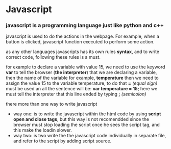 # Javascript
### javascript is a programming language just like python and c++
javascript is used to do the actions in the webpage. For example, when a button is clicked, javascript function executed 
to perform some action.
<br>

as any other languages javascripts has its own rules **syntax**, and to write correct code, following these rules is a must.
<br>

for example to declare a variable with value 15, we need to use the keyword **var** to tell the browser (**the interpreter**) that
we are declaring a variable, then the name of the variable for example, **temperature** then we need to assign the value 15 to the variable temperature, to do that **=** *(equal sign)* must be used an all the sentence will be: **var temperature = 15;**
here we must tell the interpreter that this line ended by typing **;** *(semicolon)*
<br>

there more than one way to write javascript
* way one: is to write the javascript within the html code by using **script open and close tags**, but this way is not 
recomendded since the browser must stop loading the script once he sees the script tag, and this make the loadin slower.
* way two: is two write the the javascript code individually in separate file, and refer to the script by adding script source.

